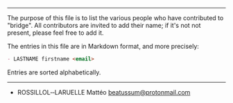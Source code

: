-------------------------------------------------------------------------------

The purpose of this file is to list the various people who have contributed to
"bridge". All contributors are invited to add their name; if it's not not
present, please feel free to add it.

The entries in this file are in Markdown format, and more precisely:

```md
- LASTNAME firstname <email>
```

Entries are sorted alphabetically.

-------------------------------------------------------------------------------

- ROSSILLOL‑‑LARUELLE Mattéo <beatussum@protonmail.com>
